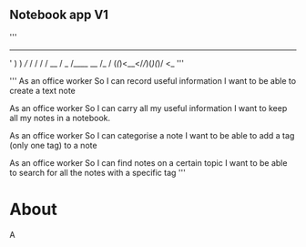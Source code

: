 ## Notebook app V1

'''
_ __                      
' )  )   _/_    /        /
/  / __ /  _  /____ __ /_
/  (_(_)<__</_/_)(_)(_)/ <_
'''


'''
As an office worker
So I can record useful information
I want to be able to create a text note

As an office worker
So I can carry all my useful information
I want to keep all my notes in a notebook.

As an office worker
So I can categorise a note
I want to be able to add a tag (only one tag) to a note

As an office worker
So I can find notes on a certain topic
I want to be able to search for all the notes with a specific tag
'''

# About
A
